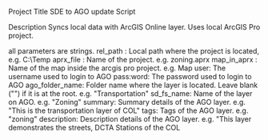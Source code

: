 Project Title
SDE to AGO update Script

Description
Syncs local data with ArcGIS Online layer. Uses local ArcGIS Pro project.

all parameters are strings. 
rel_path : Local path where the project is located, e.g. C:\Temp
aprx_file : Name of the project. e.g. zoning.aprx 
map_in_aprx : Name of the map inside the arcgis pro project. e.g. Map
user: The username used to login to AGO
pass:word: The password used to login to AGO
ago_folder_name: Folder name where the layer is located. Leave blank ("") if it is at the root. e.g. "Transportation"
sd_fs_name: Name of the layer on AGO. e.g. "Zoning"
summary: Summary details of the AGO layer. e.g. "This is the transportation layer of COL"
tags: Tags of the AGO layer. e.g. "zoning"
description: Description details of the AGO layer. e.g. "This layer demonstrates the streets, DCTA Stations of the COL